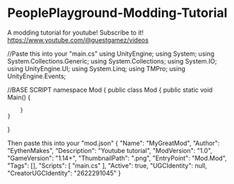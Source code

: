 # PeoplePlayground-Modding-Tutorial
A modding tutorial for youtube! Subscribe to it! https://www.youtube.com/@guestgamez/videos

//Paste this into your "main.cs"
using UnityEngine;
using System;
using System.Collections.Generic;
using System.Collections;
using System.IO;
using UnityEngine.UI;
using System.Linq;
using TMPro;
using UnityEngine.Events;


//BASE SCRIPT
namespace Mod
{
    public class Mod
    {
        public static void Main()
        {
            
        }
    }
}

Then paste this into your "mod.json"
{
  "Name": "MyGreatMod",
  "Author": "EythenMakes",
  "Description": "Youtube tutorial",
  "ModVersion": "1.0",
  "GameVersion": "1.14+",
  "ThumbnailPath": ".png",
  "EntryPoint": "Mod.Mod",
  "Tags": [],
  "Scripts": [
    "main.cs"
  ],
  "Active": true,
  "UGCIdentity": null,
  "CreatorUGCIdentity": "2622291045"
}
